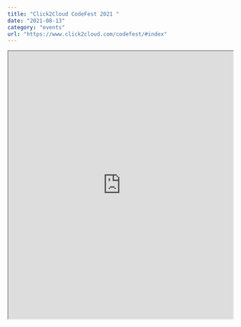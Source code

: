 ```yaml
---
title: "Click2Cloud CodeFest 2021 "
date: "2021-08-13"
category: "events"
url: "https://www.click2cloud.com/codefest/#index"
---
```


<iframe width="100%" height="600" src="https://www.click2cloud.com/codefest/#index" title="Click2Cloud CodeFest 2021">